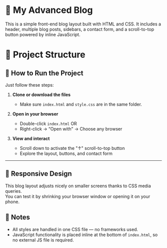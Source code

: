 # 📖 My Advanced Blog

This is a simple front-end blog layout built with HTML and CSS. It includes a header, multiple blog posts, sidebars, a contact form, and a scroll-to-top button powered by inline JavaScript.

# 📁 Project Structure

## 🚀 How to Run the Project

Just follow these steps:

1. **Clone or download the files**
   - Make sure `index.html` and `style.css` are in the same folder.

2. **Open in your browser**
   - Double-click `index.html` OR
   - Right-click → “Open with” → Choose any browser

3. **View and interact**
   - Scroll down to activate the "↑" scroll-to-top button
   - Explore the layout, buttons, and contact form

---

## 📱 Responsive Design

This blog layout adjusts nicely on smaller screens thanks to CSS media queries.  
You can test it by shrinking your browser window or opening it on your phone.


## 🧠 Notes

- All styles are handled in one CSS file — no frameworks used.
- JavaScript functionality is placed inline at the bottom of `index.html`, so no external JS file is required.
